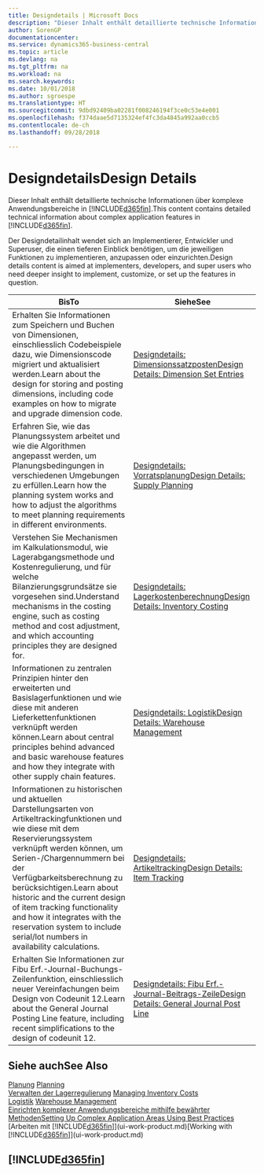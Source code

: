 ```yaml
---
title: Designdetails | Microsoft Docs
description: "Dieser Inhalt enthält detaillierte technische Informationen über komplexe Anwendungsbereiche in  Business Central."
author: SorenGP
documentationcenter: 
ms.service: dynamics365-business-central
ms.topic: article
ms.devlang: na
ms.tgt_pltfrm: na
ms.workload: na
ms.search.keywords: 
ms.date: 10/01/2018
ms.author: sgroespe
ms.translationtype: HT
ms.sourcegitcommit: 9dbd92409ba02281f008246194f3ce0c53e4e001
ms.openlocfilehash: f374daae5d7135324ef4fc3da4845a992aa0ccb5
ms.contentlocale: de-ch
ms.lasthandoff: 09/28/2018

---
```

# <a name="design-details"></a><span data-ttu-id="075e1-103">Designdetails</span><span class="sxs-lookup"><span data-stu-id="075e1-103">Design Details</span></span>
<span data-ttu-id="075e1-104">Dieser Inhalt enthält detaillierte technische Informationen über komplexe Anwendungsbereiche in [!INCLUDE[d365fin](includes/d365fin_md.md)].</span><span class="sxs-lookup"><span data-stu-id="075e1-104">This content contains detailed technical information about complex application features in [!INCLUDE[d365fin](includes/d365fin_md.md)].</span></span>  

 <span data-ttu-id="075e1-105">Der Designdetailinhalt wendet sich an Implementierer, Entwickler und Superuser, die einen tieferen Einblick benötigen, um die jeweiligen Funktionen zu implementieren, anzupassen oder einzurichten.</span><span class="sxs-lookup"><span data-stu-id="075e1-105">Design details content is aimed at implementers, developers, and super users who need deeper insight to implement, customize, or set up the features in question.</span></span>  

|<span data-ttu-id="075e1-106">**Bis**</span><span class="sxs-lookup"><span data-stu-id="075e1-106">**To**</span></span>|<span data-ttu-id="075e1-107">**Siehe**</span><span class="sxs-lookup"><span data-stu-id="075e1-107">**See**</span></span>|  
|------------|-------------|  
|<span data-ttu-id="075e1-108">Erhalten Sie Informationen zum Speichern und Buchen von Dimensionen, einschliesslich Codebeispiele dazu, wie Dimensionscode migriert und aktualisiert werden.</span><span class="sxs-lookup"><span data-stu-id="075e1-108">Learn about the design for storing and posting dimensions, including code examples on how to migrate and upgrade dimension code.</span></span>|[<span data-ttu-id="075e1-109">Designdetails: Dimensionssatzposten</span><span class="sxs-lookup"><span data-stu-id="075e1-109">Design Details: Dimension Set Entries</span></span>](design-details-dimension-set-entries.md)|  
|<span data-ttu-id="075e1-110">Erfahren Sie, wie das Planungssystem arbeitet und wie die Algorithmen angepasst werden, um Planungsbedingungen in verschiedenen Umgebungen zu erfüllen.</span><span class="sxs-lookup"><span data-stu-id="075e1-110">Learn how the planning system works and how to adjust the algorithms to meet planning requirements in different environments.</span></span>|[<span data-ttu-id="075e1-111">Designdetails: Vorratsplanung</span><span class="sxs-lookup"><span data-stu-id="075e1-111">Design Details: Supply Planning</span></span>](design-details-supply-planning.md)|  
|<span data-ttu-id="075e1-112">Verstehen Sie Mechanismen im Kalkulationsmodul, wie Lagerabgangsmethode und Kostenregulierung, und für welche Bilanzierungsgrundsätze sie vorgesehen sind.</span><span class="sxs-lookup"><span data-stu-id="075e1-112">Understand mechanisms in the costing engine, such as costing method and cost adjustment, and which accounting principles they are designed for.</span></span>|[<span data-ttu-id="075e1-113">Designdetails: Lagerkostenberechnung</span><span class="sxs-lookup"><span data-stu-id="075e1-113">Design Details: Inventory Costing</span></span>](design-details-inventory-costing.md)|  
|<span data-ttu-id="075e1-114">Informationen zu zentralen Prinzipien hinter den erweiterten und Basislagerfunktionen und wie diese mit anderen Lieferkettenfunktionen verknüpft werden können.</span><span class="sxs-lookup"><span data-stu-id="075e1-114">Learn about central principles behind advanced and basic warehouse features and how they integrate with other supply chain features.</span></span>|[<span data-ttu-id="075e1-115">Designdetails: Logistik</span><span class="sxs-lookup"><span data-stu-id="075e1-115">Design Details: Warehouse Management</span></span>](design-details-warehouse-management.md)|  
|<span data-ttu-id="075e1-116">Informationen zu historischen und aktuellen Darstellungsarten von Artikeltrackingfunktionen und wie diese mit dem Reservierungssystem verknüpft werden können, um Serien-/Chargennummern bei der Verfügbarkeitsberechnung zu berücksichtigen.</span><span class="sxs-lookup"><span data-stu-id="075e1-116">Learn about historic and the current design of item tracking functionality and how it integrates with the reservation system to include serial/lot numbers in availability calculations.</span></span>|[<span data-ttu-id="075e1-117">Designdetails: Artikeltracking</span><span class="sxs-lookup"><span data-stu-id="075e1-117">Design Details: Item Tracking</span></span>](design-details-item-tracking.md)|  
|<span data-ttu-id="075e1-118">Erhalten Sie Informationen zur Fibu Erf.-Journal-Buchungs-Zeilenfunktion, einschliesslich neuer Vereinfachungen beim Design von Codeunit 12.</span><span class="sxs-lookup"><span data-stu-id="075e1-118">Learn about the General Journal Posting Line feature, including recent simplifications to the design of codeunit 12.</span></span>|[<span data-ttu-id="075e1-119">Designdetails: Fibu Erf.-Journal-Beitrags-Zeile</span><span class="sxs-lookup"><span data-stu-id="075e1-119">Design Details: General Journal Post Line</span></span>](design-details-general-journal-post-line.md)|  

## <a name="see-also"></a><span data-ttu-id="075e1-120">Siehe auch</span><span class="sxs-lookup"><span data-stu-id="075e1-120">See Also</span></span>  
 <span data-ttu-id="075e1-121">[Planung](production-planning.md) </span><span class="sxs-lookup"><span data-stu-id="075e1-121">[Planning](production-planning.md) </span></span>  
 <span data-ttu-id="075e1-122">[Verwalten der Lagerregulierung](finance-manage-inventory-costs.md) </span><span class="sxs-lookup"><span data-stu-id="075e1-122">[Managing Inventory Costs](finance-manage-inventory-costs.md) </span></span>  
 <span data-ttu-id="075e1-123">[Logistik](warehouse-manage-warehouse.md) </span><span class="sxs-lookup"><span data-stu-id="075e1-123">[Warehouse Management](warehouse-manage-warehouse.md) </span></span>  
 [<span data-ttu-id="075e1-124">Einrichten komplexer Anwendungsbereiche mithilfe bewährter Methoden</span><span class="sxs-lookup"><span data-stu-id="075e1-124">Setting Up Complex Application Areas Using Best Practices</span></span>](set-up-complex-application-areas-using-best-practices.md)  
 <span data-ttu-id="075e1-125">[Arbeiten mit [!INCLUDE[d365fin](includes/d365fin_md.md)]](ui-work-product.md)</span><span class="sxs-lookup"><span data-stu-id="075e1-125">[Working with [!INCLUDE[d365fin](includes/d365fin_md.md)]](ui-work-product.md)</span></span>

 ## [!INCLUDE[d365fin](includes/free_trial_md.md)]  
  

